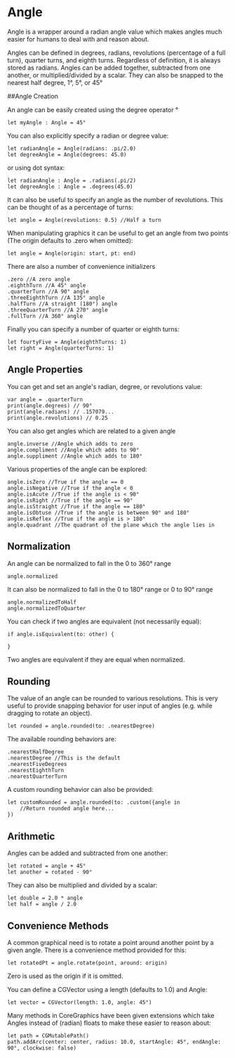 # Angle

Angle is a wrapper around a radian angle value which makes angles much easier for humans to deal with and reason about.

Angles can be defined in degrees, radians, revolutions (percentage of a full turn), quarter turns, and eighth turns. Regardless of definition, it is always stored as radians.  Angles can be added together, subtracted from one another, or multiplied/divided by a scalar. They can also be snapped to the nearest half degree, 1°, 5°, or 45°

##Angle Creation

An angle can be easily created using the degree operator °

	let myAngle : Angle = 45°
	
You can also explicitly specify a radian or degree value:

	let radianAngle = Angle(radians: .pi/2.0)
	let degreeAngle = Angle(degrees: 45.0)
	
or using dot syntax:

	let radianAngle : Angle = .radians(.pi/2)
	let degreeAngle : Angle = .degrees(45.0)
	
It can also be useful to specify an angle as the number of revolutions. This can be thought of as a percentage of turns:

	let angle = Angle(revolutions: 0.5) //Half a turn
	
When manipulating graphics it can be useful to get an angle from two points (The origin defaults to .zero when omitted):

	let angle = Angle(origin: start, pt: end)
	
There are also a number of convenience initializers

	.zero //A zero angle
	.eighthTurn //A 45° angle
	.quarterTurn //A 90° angle
	.threeEighthTurn //A 135° angle
	.halfTurn //A straight (180°) angle
	.threeQuarterTurn //A 270° angle
	.fullTurn //A 360° angle
	
Finally you can specify a number of quarter or eighth turns:

	let fourtyFive = Angle(eighthTurns: 1)
	let right = Angle(quarterTurns: 1)
	

## Angle Properties

You can get and set an angle's radian, degree, or revolutions value:

	var angle = .quarterTurn
	print(angle.degrees) // 90°
	print(angle.radians) // .157079...
	print(angle.revolutions) // 0.25
	
You can also get angles which are related to a given angle

	angle.inverse //Angle which adds to zero
	angle.compliment //Angle which adds to 90°
	angle.suppliment //Angle which adds to 180°
	
Various properties of the angle can be explored:

	angle.isZero //True if the angle == 0
	angle.isNegative //True if the angle < 0
	angle.isAcute //True if the angle is < 90°
	angle.isRight //True if the angle == 90°
	angle.isStraight //True if the angle == 180°
	angle.isObtuse //True if the angle is between 90° and 180°
	angle.isReflex //True if the angle is > 180°
	angle.quadrant //The quadrant of the plane which the angle lies in
	
## Normalization

An angle can be normalized to fall in the 0 to 360° range

	angle.normalized
	
It can also be normalized to fall in the 0 to 180° range or 0 to 90° range

	angle.normalizedToHalf
	angle.normalizedToQuarter
	
You can check if two angles are equivalent (not necessarily equal):

	if angle.isEquivalent(to: other) {
	
	}
	
Two angles are equivalent if they are equal when normalized.

## Rounding

The value of an angle can be rounded to various resolutions. This is very useful to provide snapping behavior for user input of angles (e.g. while dragging to rotate an object).

	let rounded = angle.rounded(to: .nearestDegree)
	
The available rounding behaviors are:

	.nearestHalfDegree
	.nearestDegree //This is the default
	.nearestFiveDegrees
	.nearestEighthTurn
	.nearestQuarterTurn
	
A custom rounding behavior can also be provided:

	let customRounded = angle.rounded(to: .custom({angle in
		//Return rounded angle here...
	})
	
## Arithmetic

Angles can be added and subtracted from one another:

	let rotated = angle + 45°
	let another = rotated - 90°
	
They can also be multiplied and divided by a scalar:

	let double = 2.0 * angle
	let half = angle / 2.0
	

## Convenience Methods

A common graphical need is to rotate a point around another point by a given angle. There is a convenience method provided for this:

	let rotatedPt = angle.rotate(point, around: origin)
	
Zero is used as the origin if it is omitted.


You can define a CGVector using a length (defaults to 1.0) and Angle:

	let vector = CGVector(length: 1.0, angle: 45°)


Many methods in CoreGraphics have been given extensions which take Angles instead of (radian) floats to make these easier to reason about:

	let path = CGMutablePath()
	path.addArc(center: center, radius: 10.0, startAngle: 45°, endAngle: 90°, clockwise: false)
	



 
